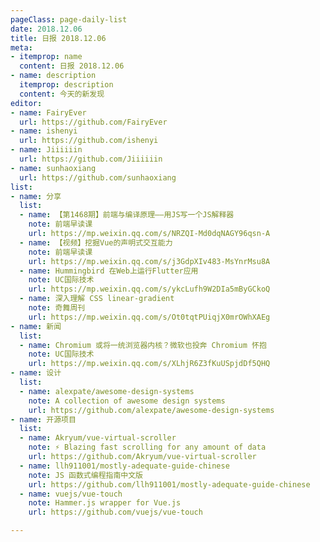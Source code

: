 ```yaml
---
pageClass: page-daily-list
date: 2018.12.06
title: 日报 2018.12.06
meta:
- itemprop: name
  content: 日报 2018.12.06
- name: description
  itemprop: description
  content: 今天的新发现
editor:
- name: FairyEver
  url: https://github.com/FairyEver
- name: ishenyi
  url: https://github.com/ishenyi
- name: Jiiiiiin
  url: https://github.com/Jiiiiiin
- name: sunhaoxiang
  url: https://github.com/sunhaoxiang
list:
- name: 分享
  list:
  - name: 【第1468期】前端与编译原理——用JS写一个JS解释器
    note: 前端早读课
    url: https://mp.weixin.qq.com/s/NRZQI-Md0dqNAGY96qsn-A
  - name: 【视频】挖掘Vue的声明式交互能力
    note: 前端早读课
    url: https://mp.weixin.qq.com/s/j3GdpXIv483-MsYnrMsu8A
  - name: Hummingbird 在Web上运行Flutter应用
    note: UC国际技术
    url: https://mp.weixin.qq.com/s/ykcLufh9W2DIa5mByGCkoQ
  - name: 深入理解 CSS linear-gradient
    note: 奇舞周刊
    url: https://mp.weixin.qq.com/s/Ot0tqtPUiqjX0mrOWhXAEg
- name: 新闻
  list:
  - name: Chromium 或将一统浏览器内核？微软也投奔 Chromium 怀抱
    note: UC国际技术
    url: https://mp.weixin.qq.com/s/XLhjR6Z3fKuUSpjdDf5QHQ
- name: 设计
  list:
  - name: alexpate/awesome-design-systems
    note: A collection of awesome design systems
    url: https://github.com/alexpate/awesome-design-systems
- name: 开源项目
  list:
  - name: Akryum/vue-virtual-scroller
    note: ⚡️ Blazing fast scrolling for any amount of data
    url: https://github.com/Akryum/vue-virtual-scroller
  - name: llh911001/mostly-adequate-guide-chinese
    note: JS 函数式编程指南中文版
    url: https://github.com/llh911001/mostly-adequate-guide-chinese
  - name: vuejs/vue-touch
    note: Hammer.js wrapper for Vue.js
    url: https://github.com/vuejs/vue-touch

---
```


<daily-list v-bind="$page.frontmatter"/>